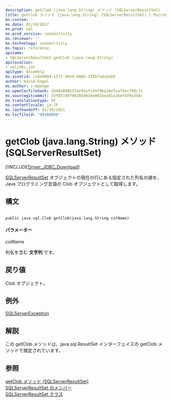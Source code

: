 ```yaml
---
description: getClob (java.lang.String) メソッド (SQLServerResultSet)
title: getClob メソッド (java.lang.String) (SQLServerResultSet) | Microsoft Docs
ms.custom: ''
ms.date: 01/19/2017
ms.prod: sql
ms.prod_service: connectivity
ms.reviewer: ''
ms.technology: connectivity
ms.topic: reference
apiname:
- SQLServerResultSet.getClob (java.lang.String)
apilocation:
- sqljdbc.jar
apitype: Assembly
ms.assetid: c1de9804-1f27-4854-8985-3385fadcbebb
author: David-Engel
ms.author: v-daenge
ms.openlocfilehash: d340d890537ee92efc59f96a26efea75ecf09c7c
ms.sourcegitcommit: 33f0f190f962059826e002be165a2bef4f9e350c
ms.translationtype: HT
ms.contentlocale: ja-JP
ms.lasthandoff: 01/30/2021
ms.locfileid: "99168056"
---
```

# <a name="getclob-method-javalangstring-sqlserverresultset"></a>getClob (java.lang.String) メソッド (SQLServerResultSet)
[!INCLUDE[Driver_JDBC_Download](../../../includes/driver_jdbc_download.md)]

  [SQLServerResultSet](../../../connect/jdbc/reference/sqlserverresultset-class.md) オブジェクトの現在の行にある指定された列名の値を、Java プログラミング言語の Clob オブジェクトとして取得します。  
  
## <a name="syntax"></a>構文  
  
```  
  
public java.sql.Clob getClob(java.lang.String colName)  
```  
  
#### <a name="parameters"></a>パラメーター  
 *colName*  
  
 列名を含む **文字列** です。  
  
## <a name="return-value"></a>戻り値  
 Clob オブジェクト。  
  
## <a name="exceptions"></a>例外  
 [SQLServerException](../../../connect/jdbc/reference/sqlserverexception-class.md)  
  
## <a name="remarks"></a>解説  
 この getClob メソッドは、java.sql.ResultSet インターフェイスの getClob メソッドで規定されています。  
  
## <a name="see-also"></a>参照  
 [getClob メソッド &#40;SQLServerResultSet&#41;](../../../connect/jdbc/reference/getclob-method-sqlserverresultset.md)   
 [SQLServerResultSet のメンバー](../../../connect/jdbc/reference/sqlserverresultset-members.md)   
 [SQLServerResultSet クラス](../../../connect/jdbc/reference/sqlserverresultset-class.md)  
  
  
